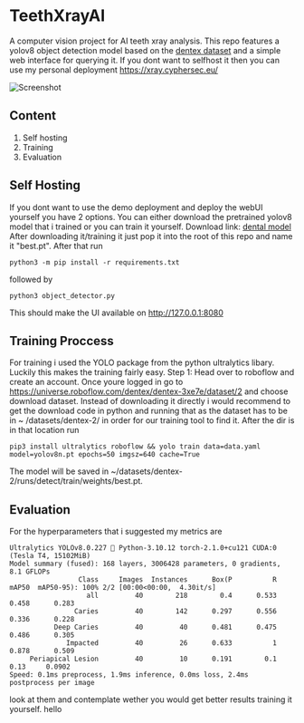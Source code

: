 # TeethXrayAI

A computer vision project for AI teeth xray analysis. This repo features a yolov8 object detection model based on
the [dentex dataset](https://universe.roboflow.com/dentex/dentex-3xe7e) and a simple web interface for querying it.
If you dont want to selfhost it then you can use my personal deployment https://xray.cyphersec.eu/

![Screenshot](images/img1.png)

## Content

1. Self hosting
2. Training
3. Evaluation

## Self Hosting

If you dont want to use the demo deployment and deploy the webUI yourself you have 2 options. You can either download
the pretrained yolov8 model that i trained or you can train it yourself.
Download link: [dental model](https://xray.cyphersec.eu/download)
After downloading it/training it just pop it into the root of this repo and name it "best.pt". After that run

```
python3 -m pip install -r requirements.txt
```

followed by

```
python3 object_detector.py
```

This should make the UI available on http://127.0.0.1:8080

## Training Proccess

For training i used the YOLO package from the python ultralytics libary. Luckily this makes the training fairly easy.
Step 1: Head over to roboflow and create an account. Once youre logged in go
to https://universe.roboflow.com/dentex/dentex-3xe7e/dataset/2 and choose download dataset. Instead of downloading it
directly i would recommend to get the download code in python and running that as the dataset has to be in ~
/datasets/dentex-2/ in order for our training tool to find it. After the dir is in that location run

```
pip3 install ultralytics roboflow && yolo train data=data.yaml model=yolov8n.pt epochs=50 imgsz=640 cache=True
```

The model will be saved in ~/datasets/dentex-2/runs/detect/train/weights/best.pt.

## Evaluation

For the hyperparameters that i suggested my metrics are

```
Ultralytics YOLOv8.0.227 🚀 Python-3.10.12 torch-2.1.0+cu121 CUDA:0 (Tesla T4, 15102MiB)
Model summary (fused): 168 layers, 3006428 parameters, 0 gradients, 8.1 GFLOPs
                 Class     Images  Instances      Box(P          R      mAP50  mAP50-95): 100% 2/2 [00:00<00:00,  4.30it/s]
                   all         40        218        0.4      0.533      0.458      0.283
                Caries         40        142      0.297      0.556      0.336      0.228
           Deep Caries         40         40      0.481      0.475      0.486      0.305
              Impacted         40         26      0.633          1      0.878      0.509
     Periapical Lesion         40         10      0.191        0.1       0.13     0.0902
Speed: 0.1ms preprocess, 1.9ms inference, 0.0ms loss, 2.4ms postprocess per image
```

look at them and contemplate wether you would get better results training it yourself. hello